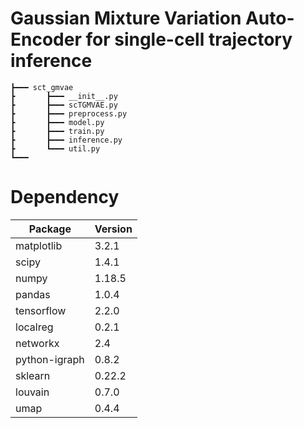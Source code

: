 # Gaussian Mixture Variation Auto-Encoder for single-cell trajectory inference


```
┣━━━ sct_gmvae
┣		┣━━━ __init__.py
┣		┣━━━ scTGMVAE.py
┣		┣━━━ preprocess.py
┣		┣━━━ model.py
┣		┣━━━ train.py	
┣		┣━━━ inference.py
┣		┗━━━ util.py	
┗━━━ 
```


# Dependency
Package|Version
---|---
matplotlib | 3.2.1 
scipy | 1.4.1  
numpy | 1.18.5 
pandas | 1.0.4 
tensorflow | 2.2.0 
localreg | 0.2.1 
networkx | 2.4
python-igraph | 0.8.2 
sklearn | 0.22.2 
louvain | 0.7.0 
umap | 0.4.4 



